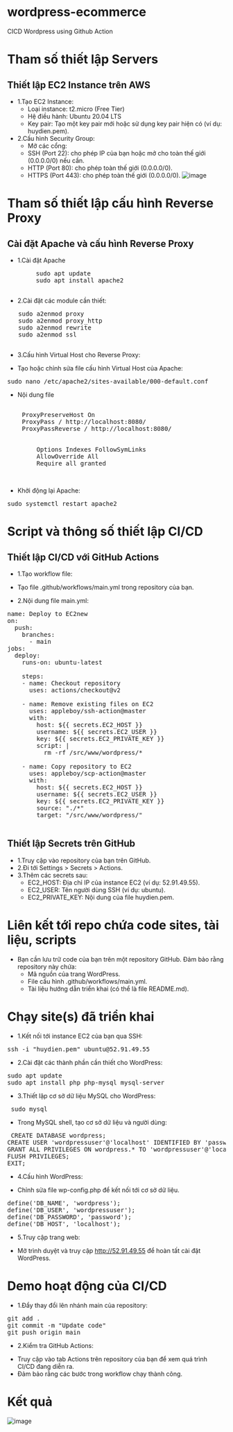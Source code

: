 # wordpress-ecommerce
CICD Wordpress using Github Action

# Tham số thiết lập Servers
## Thiết lập EC2 Instance trên AWS
* 1.Tạo EC2 Instance:
    - Loại instance: t2.micro (Free Tier)
    - Hệ điều hành: Ubuntu 20.04 LTS
    - Key pair: Tạo một key pair mới hoặc sử dụng key pair hiện có (ví dụ: huydien.pem).
* 2.Cấu hình Security Group:
    - Mở các cổng:
    - SSH (Port 22): cho phép IP của bạn hoặc mở cho toàn thế giới (0.0.0.0/0) nếu cần.
    - HTTP (Port 80): cho phép toàn thế giới (0.0.0.0/0).
    - HTTPS (Port 443): cho phép toàn thế giới (0.0.0.0/0).
![image](https://github.com/idiotman-2212/wordpress-ecommerce/assets/82036270/f2082de1-8947-48b8-9cfe-512d4f287093)

# Tham số thiết lập cấu hình Reverse Proxy
## Cài đặt Apache và cấu hình Reverse Proxy
* 1.Cài đặt Apache
     <pre>
       sudo apt update
       sudo apt install apache2
     </pre>
* 2.Cài đặt các module cần thiết:
 <pre>
   sudo a2enmod proxy
   sudo a2enmod proxy_http
   sudo a2enmod rewrite
   sudo a2enmod ssl
 </pre>
* 3.Cấu hình Virtual Host cho Reverse Proxy:
- Tạo hoặc chỉnh sửa file cấu hình Virtual Host của Apache:
<pre>sudo nano /etc/apache2/sites-available/000-default.conf</pre>
- Nội dung file
<pre>
<VirtualHost *:80>
    ProxyPreserveHost On
    ProxyPass / http://localhost:8080/
    ProxyPassReverse / http://localhost:8080/

    <Directory /src/www/wordpress>
        Options Indexes FollowSymLinks
        AllowOverride All
        Require all granted
    </Directory>
</VirtualHost>
</pre>
- Khởi động lại Apache:
<pre>sudo systemctl restart apache2</pre>

# Script và thông số thiết lập CI/CD
## Thiết lập CI/CD với GitHub Actions
* 1.Tạo workflow file:
- Tạo file .github/workflows/main.yml trong repository của bạn.
* 2.Nội dung file main.yml:
<pre>
name: Deploy to EC2new
on:
  push:
    branches:
      - main
jobs:
  deploy:
    runs-on: ubuntu-latest

    steps:
    - name: Checkout repository
      uses: actions/checkout@v2

    - name: Remove existing files on EC2
      uses: appleboy/ssh-action@master
      with:
        host: ${{ secrets.EC2_HOST }}
        username: ${{ secrets.EC2_USER }}
        key: ${{ secrets.EC2_PRIVATE_KEY }}
        script: |
          rm -rf /src/www/wordpress/*

    - name: Copy repository to EC2
      uses: appleboy/scp-action@master
      with:
        host: ${{ secrets.EC2_HOST }}
        username: ${{ secrets.EC2_USER }}
        key: ${{ secrets.EC2_PRIVATE_KEY }}
        source: "./*"
        target: "/src/www/wordpress/"

</pre>
## Thiết lập Secrets trên GitHub
* 1.Truy cập vào repository của bạn trên GitHub.
* 2.Đi tới Settings > Secrets > Actions.
* 3.Thêm các secrets sau:
     - EC2_HOST: Địa chỉ IP của instance EC2 (ví dụ: 52.91.49.55).
     - EC2_USER: Tên người dùng SSH (ví dụ: ubuntu).
     - EC2_PRIVATE_KEY: Nội dung của file huydien.pem.

# Liên kết tới repo chứa code sites, tài liệu, scripts
* Bạn cần lưu trữ code của bạn trên một repository GitHub. Đảm bảo rằng repository này chứa:
  - Mã nguồn của trang WordPress.
  - File cấu hình .github/workflows/main.yml.
  - Tài liệu hướng dẫn triển khai (có thể là file README.md).

# Chạy site(s) đã triển khai
* 1.Kết nối tới instance EC2 của bạn qua SSH:
<pre>ssh -i "huydien.pem" ubuntu@52.91.49.55</pre>
* 2.Cài đặt các thành phần cần thiết cho WordPress:
<pre>
sudo apt update
sudo apt install php php-mysql mysql-server
</pre>
* 3.Thiết lập cơ sở dữ liệu MySQL cho WordPress:
<pre> sudo mysql
</pre>
- Trong MySQL shell, tạo cơ sở dữ liệu và người dùng:
<pre> CREATE DATABASE wordpress;
CREATE USER 'wordpressuser'@'localhost' IDENTIFIED BY 'password';
GRANT ALL PRIVILEGES ON wordpress.* TO 'wordpressuser'@'localhost';
FLUSH PRIVILEGES;
EXIT;
</pre>
* 4.Cấu hình WordPress:
- Chỉnh sửa file wp-config.php để kết nối tới cơ sở dữ liệu.
<pre>
define('DB_NAME', 'wordpress');
define('DB_USER', 'wordpressuser');
define('DB_PASSWORD', 'password');
define('DB_HOST', 'localhost');
</pre>
* 5.Truy cập trang web:
- Mở trình duyệt và truy cập http://52.91.49.55 để hoàn tất cài đặt WordPress.

# Demo hoạt động của CI/CD
* 1.Đẩy thay đổi lên nhánh main của repository:
<pre>
git add .
git commit -m "Update code"
git push origin main
</pre>
* 2.Kiểm tra GitHub Actions:
- Truy cập vào tab Actions trên repository của bạn để xem quá trình CI/CD đang diễn ra.
- Đảm bảo rằng các bước trong workflow chạy thành công.

# Kết quả
![image](https://github.com/idiotman-2212/wordpress-ecommerce/assets/82036270/d3e6bd0e-6316-43b9-b20a-3a6fdb02e5d1)
